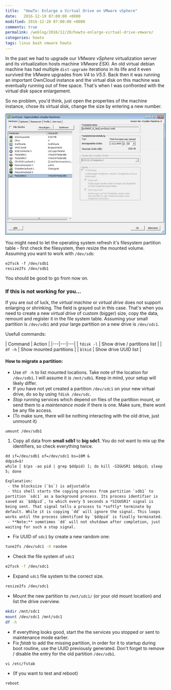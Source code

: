 ```yaml
---
title:  "HowTo: Enlarge a Virtual Drive on VMware vSphere"
date:   2016-12-19 07:00:00 +0000
modified: 2016-12-20 07:00:00 +0000 
comments: true
permalink: /weblog/2016/12/20/howto-enlarge-virtual-drive-vmware/
categories: howto
tags: linux bash vmware howto
---
```


In the past we had to upgrade our *VMware vSphere* virtualization server and its virtualization hosts machine *VMware ESXi*. An old virtual debian machine has had multiple `dist-upgrade` iterations in its life and it even survived the *VMware* upgrades from *V4* to *V5.5*. Back then it was running an important OwnCloud instance and the virtual disk on this machine was eventually running out of free space. That's when I was confronted with the virtual disk space enlargement.


<!--more-->

So no problem, you'd think, just open the properties of the machine instance, chose its virtual disk, change the size by entering a new number.

![screen][screen]

You might need to let the operating system refresh it's filesystem partition table - first check the filesystem, then resize the mounted volume. Assuming you want to work with `/dev/sdb`:

```
e2fsck -f /dev/sdb1
resize2fs /dev/sdb1
```

You should be good to go from now on.


### If this is not working for you...

If you are out of luck, the *virtual machine* or *virtual drive* does not support enlarging or shrinking. The field is grayed out in this case. That's when you need to create a new *virtual drive* of custom (bigger) size, copy the data, remount and register it in the file system table. Assuming your small partition is `/dev/sdb1` and your large partition on a new drive is `/dev/sdc1`. 


 
Usefull commands:
 
| Command | Action |
|---|---|---|
| ```fdisk -l``` | Show drive / partitions list |
| ```df –h``` | Show mounted partitions |
| ```blkid``` | Show drive UUID list |


#### How to migrate a partition:

* Use `df -h` to list mounted locations. Take note of the location for `/dev/sdb1`. I will assume it is `/mnt/sdb1`. Keep in mind, your setup will likely differ.
* If you have not yet created a partition `/dev/sdc1` on your new virtual drive, do so by using `fdisk /dev/sdc`.
* *Stop* running services which depend on files of the partition mount, or send them to a *maintenance mode* if there is one. Make sure, there wont be any file access.
* (To make sure, there will be nothing interacting with the old drive, just unmount it)

 ```
umount /dev/sdb1
```

1. Copy all data from **small sdb1** to **big sdc1**. You do not want to mix up the identifiers, so check everything twice.

```
dd if=/dev/sdb1 of=/dev/sdc1 bs=10M &
ddpid=$!
while [ $(ps -ao pid | grep $ddpid) ]; do kill -SIGUSR1 $ddpid; sleep 5; done
```

	Explanation:
	 - the blocksize (`bs`) is adjustable
	 - this shell starts the copying process from partition `sdb1` to partition `sdc1` as a background process. Its process identifier is saved as `$ddpid`, to which every 5 seconds a *SIGUSR1* signal is being sent. That signal tells a process to *softly* terminate by default. While it is copying `dd` will ignore the signal. This loops works until the process identified by `$ddpid` is finally terminated.
	 - **Note:** sometimes `dd` will not shutdown after completion, just waiting for such a stop signal.


 

* Fix UUID of `sdc1` by create a new random one:

```bash
tune2fs /dev/sdc1 -U random
```

* Check the file system of `sdc1`

```bash
e2fsck -f /dev/sdc1
```

* Expand `sdc1` file system to the correct size.

```bash
resize2fs /dev/sdc1
```

* Mount the new partition to `/mnt/sdc1/` (or your old mount location) and list the drive overview.

```bash
mkdir /mnt/sdc1
mount /dev/sdc1 /mnt/sdc1
df -h
```

* If everything looks good, start the the services you stopped or sent to maintenance mode earlier.
* Fix *fstab* to add the missing partition, in order for it to startup during boot routine, use the UUID previously generated. Don't forget to remove / disable the entry for the old partition `/dev/sdb1`.

```
vi /etc/fstab
```

* (If you want to test and reboot)

```
reboot
```


[screen]: /content-images/vsphere-virtual-drive.jpg
 
